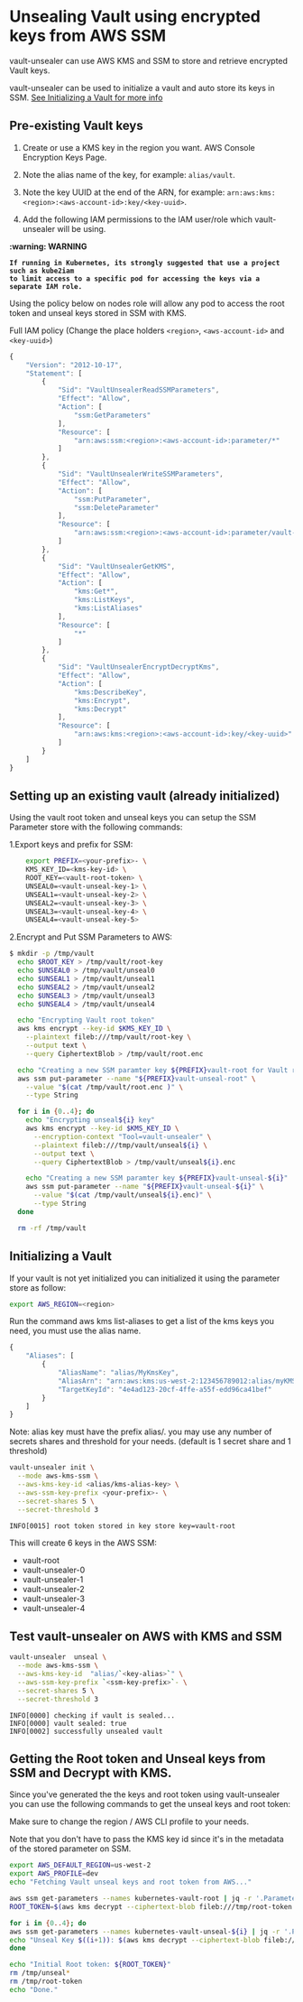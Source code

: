 # Unsealing Vault using encrypted keys from AWS SSM

vault-unsealer can use AWS KMS and SSM to store and retrieve encrypted Vault keys.

vault-unsealer can be used to initialize a vault and auto store its keys in SSM.
[See Initializing a Vault for more info](#initializing-a-vault)

## Pre-existing Vault keys

1. Create or use a KMS key in the region you want. AWS Console Encryption Keys Page.

2. Note the alias name of the key, for example: `alias/vault`.

3. Note the key UUID at the end of the ARN, for example: `arn:aws:kms:<region>:<aws-account-id>:key/<key-uuid>`.

4. Add the following IAM permissions to the IAM user/role which vault-unsealer will be using.


<b>
:warning: WARNING<br />

    If running in Kubernetes, its strongly suggested that use a project such as kube2iam
    to limit access to a specific pod for accessing the keys via a separate IAM role.
</b>

Using the policy below on nodes role will allow any pod to access the root token and unseal keys stored in SSM with KMS.

Full IAM policy (Change the place holders `<region>`, `<aws-account-id>` and `<key-uuid>`)

```javascript
{
    "Version": "2012-10-17",
    "Statement": [
        {
            "Sid": "VaultUnsealerReadSSMParameters",
            "Effect": "Allow",
            "Action": [
                "ssm:GetParameters"
            ],
            "Resource": [
                "arn:aws:ssm:<region>:<aws-account-id>:parameter/*"
            ]
        },
        {
            "Sid": "VaultUnsealerWriteSSMParameters",
            "Effect": "Allow",
            "Action": [
                "ssm:PutParameter",
                "ssm:DeleteParameter"
            ],
            "Resource": [
                "arn:aws:ssm:<region>:<aws-account-id>:parameter/vault-unsealer-*"
            ]
        },
        {
            "Sid": "VaultUnsealerGetKMS",
            "Effect": "Allow",
            "Action": [
                "kms:Get*",
                "kms:ListKeys",
                "kms:ListAliases"
            ],
            "Resource": [
                "*"
            ]
        },
        {
            "Sid": "VaultUnsealerEncryptDecryptKms",
            "Effect": "Allow",
            "Action": [
                "kms:DescribeKey",
                "kms:Encrypt",
                "kms:Decrypt"
            ],
            "Resource": [
                "arn:aws:kms:<region>:<aws-account-id>:key/<key-uuid>"
            ]
        }
    ]
}
```

## Setting up an existing vault (already initialized)

Using the vault root token and unseal keys you can setup the SSM Parameter store with the following commands:

1.Export keys and prefix for SSM:

```bash
    export PREFIX=<your-prefix>- \
    KMS_KEY_ID=<kms-key-id> \
    ROOT_KEY=<vault-root-token> \
    UNSEAL0=<vault-unseal-key-1> \
    UNSEAL1=<vault-unseal-key-2> \
    UNSEAL2=<vault-unseal-key-3> \
    UNSEAL3=<vault-unseal-key-4> \
    UNSEAL4=<vault-unseal-key-5>
```

2.Encrypt and Put SSM Parameters to AWS:

```bash
$ mkdir -p /tmp/vault
  echo $ROOT_KEY > /tmp/vault/root-key
  echo $UNSEAL0 > /tmp/vault/unseal0
  echo $UNSEAL1 > /tmp/vault/unseal1
  echo $UNSEAL2 > /tmp/vault/unseal2
  echo $UNSEAL3 > /tmp/vault/unseal3
  echo $UNSEAL4 > /tmp/vault/unseal4

  echo "Encrypting Vault root token"
  aws kms encrypt --key-id $KMS_KEY_ID \
    --plaintext fileb:///tmp/vault/root-key \
    --output text \
    --query CiphertextBlob > /tmp/vault/root.enc

  echo "Creating a new SSM paramter key ${PREFIX}vault-root for Vault root token"
  aws ssm put-parameter --name "${PREFIX}vault-unseal-root" \
    --value "$(cat /tmp/vault/root.enc )" \
    --type String

  for i in {0..4}; do
    echo "Encrypting unseal${i} key"
    aws kms encrypt --key-id $KMS_KEY_ID \
      --encryption-context "Tool=vault-unsealer" \
      --plaintext fileb:///tmp/vault/unseal${i} \
      --output text \
      --query CiphertextBlob > /tmp/vault/unseal${i}.enc

    echo "Creating a new SSM paramter key ${PREFIX}vault-unseal-${i}"
    aws ssm put-parameter --name "${PREFIX}vault-unseal-${i}" \
      --value "$(cat /tmp/vault/unseal${i}.enc)" \
      --type String
  done

  rm -rf /tmp/vault
```

## Initializing a Vault

If your vault is not yet initialized you can initialized it using the parameter store as follow:

```bash
export AWS_REGION=<region>
```

Run the command aws kms list-aliases to get a list of the kms keys you need, you must use the alias name.

```javascript
{
    "Aliases": [
        {
            "AliasName": "alias/MyKmsKey",
            "AliasArn": "arn:aws:kms:us-west-2:123456789012:alias/myKMSKey",
            "TargetKeyId": "4e4ad123-20cf-4ffe-a55f-edd96ca41bef"
        }
    ]
}
```

Note: alias key must have the prefix alias/. you may use any number of secrets shares and threshold for your needs. (default is 1 secret share and 1 threshold)

```bash
vault-unsealer init \
  --mode aws-kms-ssm \
  --aws-kms-key-id <alias/kms-alias-key> \
  --aws-ssm-key-prefix <your-prefix>- \
  --secret-shares 5 \
  --secret-threshold 3
```

```console
INFO[0015] root token stored in key store key=vault-root
```

This will create 6 keys in the AWS SSM:<br/>
* vault-root
* vault-unsealer-0
* vault-unsealer-1
* vault-unsealer-2
* vault-unsealer-3
* vault-unsealer-4

## Test vault-unsealer on AWS with KMS and SSM

```bash
vault-unsealer  unseal \
  --mode aws-kms-ssm \
  --aws-kms-key-id  "alias/`<key-alias>`" \
  --aws-ssm-key-prefix `<ssm-key-prefix>`- \
  --secret-shares 5 \
  --secret-threshold 3
```

```console
INFO[0000] checking if vault is sealed...
INFO[0000] vault sealed: true
INFO[0002] successfully unsealed vault
```

## Getting the Root token and Unseal keys from SSM and Decrypt with KMS.

Since you've generated the the keys and root token using vault-unsealer you can use the following commands to get the unseal keys and root token:

Make sure to change the region / AWS CLI profile to your needs.

Note that you don't have to pass the KMS key id since it's in the metadata of the stored parameter on SSM.

```bash
export AWS_DEFAULT_REGION=us-west-2
export AWS_PROFILE=dev
echo "Fetching Vault unseal keys and root token from AWS..."

aws ssm get-parameters --names kubernetes-vault-root | jq -r '.Parameters[].Value'  | base64 -D > /tmp/root-token
ROOT_TOKEN=$(aws kms decrypt --ciphertext-blob fileb:///tmp/root-token --encryption-context Tool=vault-unsealer | jq -r '.Plaintext' | base64 -D)

for i in {0..4}; do
aws ssm get-parameters --names kubernetes-vault-unseal-${i} | jq -r '.Parameters[].Value'  | base64 -D > /tmp/unseal-${i}
echo "Unseal Key $((i+1)): $(aws kms decrypt --ciphertext-blob fileb:///tmp/unseal-${i} --encryption-context Tool=vault-unsealer | jq -r '.Plaintext' | base64 -D)"
done

echo "Initial Root token: ${ROOT_TOKEN}"
rm /tmp/unseal*
rm /tmp/root-token
echo "Done."
```